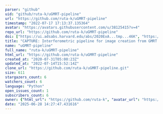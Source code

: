 ```yaml
---
parser: "github"
uid: "github/ruta-k/uGMRT-pipeline"
url: "https://github.com/ruta-k/uGMRT-pipeline"
timestamp: "2022-07-17 17:13:37.135364"
avatar: "https://avatars.githubusercontent.com/u/38125415?v=4"
repo_url: "https://github.com/ruta-k/uGMRT-pipeline"
doi: ["https://ui.adsabs.harvard.edu/abs/2020ExA...tmp...46K", "https://ui.adsabs.harvard.edu/abs/2020ascl.soft11002K/abstract"]
title: "CAPTURE: Interferometric pipeline for image creation from GMRT data"
name: "uGMRT-pipeline"
full_name: "ruta-k/uGMRT-pipeline"
html_url: "https://github.com/ruta-k/uGMRT-pipeline"
created_at: "2020-07-31T05:00:23Z"
updated_at: "2022-07-14T15:52:14Z"
clone_url: "https://github.com/ruta-k/uGMRT-pipeline.git"
size: 611
stargazers_count: 6
watchers_count: 6
language: "Python"
open_issues_count: 1
subscribers_count: 6
owner: {"html_url": "https://github.com/ruta-k", "avatar_url": "https://avatars.githubusercontent.com/u/38125415?v=4", "login": "ruta-k", "type": "User"}
date: "2025-06-28 14:27:47.431616"
---
```

